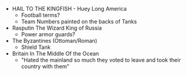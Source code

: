 - HAIL TO THE KINGFISH - Huey Long America
	- Football terms?
	- Team Numbers painted on the backs of Tanks
- Rasputin The Wizard King of Russia
	- Power armor guards?
- The Byzantines (Ottoman/Roman)
	- Shield Tank
- Britain In The Middle Of the Ocean
	- "Hated the mainland so much they voted to leave and took their country with them"
